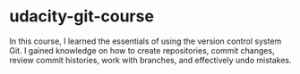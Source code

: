# udacity-git-course
In this course, I learned the essentials of using the version control system Git. I gained knowledge on how to create repositories, commit changes, review commit histories, work with branches, and effectively undo mistakes.
